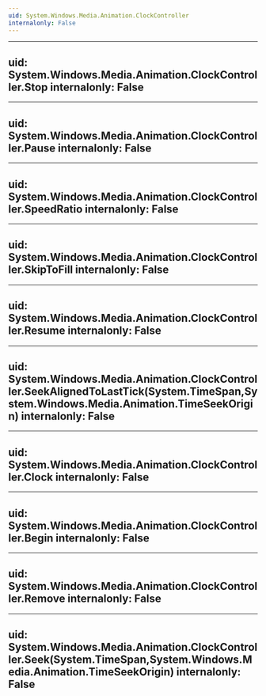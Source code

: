 ```yaml
---
uid: System.Windows.Media.Animation.ClockController
internalonly: False
---
```


---
uid: System.Windows.Media.Animation.ClockController.Stop
internalonly: False
---

---
uid: System.Windows.Media.Animation.ClockController.Pause
internalonly: False
---

---
uid: System.Windows.Media.Animation.ClockController.SpeedRatio
internalonly: False
---

---
uid: System.Windows.Media.Animation.ClockController.SkipToFill
internalonly: False
---

---
uid: System.Windows.Media.Animation.ClockController.Resume
internalonly: False
---

---
uid: System.Windows.Media.Animation.ClockController.SeekAlignedToLastTick(System.TimeSpan,System.Windows.Media.Animation.TimeSeekOrigin)
internalonly: False
---

---
uid: System.Windows.Media.Animation.ClockController.Clock
internalonly: False
---

---
uid: System.Windows.Media.Animation.ClockController.Begin
internalonly: False
---

---
uid: System.Windows.Media.Animation.ClockController.Remove
internalonly: False
---

---
uid: System.Windows.Media.Animation.ClockController.Seek(System.TimeSpan,System.Windows.Media.Animation.TimeSeekOrigin)
internalonly: False
---
